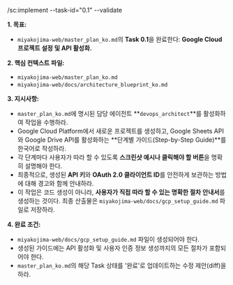/sc:implement --task-id="0.1" --validate

**1. 목표:**
   - `miyakojima-web/master_plan_ko.md`의 **Task 0.1**을 완료한다: **Google Cloud 프로젝트 설정 및 API 활성화.**

**2. 핵심 컨텍스트 파일:**
   - `miyakojima-web/master_plan_ko.md`
   - `miyakojima-web/docs/architecture_blueprint_ko.md`

**3. 지시사항:**
   - `master_plan_ko.md`에 명시된 담당 에이전트 **`devops_architect`**를 활성화하여 작업을 수행하라.
   - Google Cloud Platform에서 새로운 프로젝트를 생성하고, Google Sheets API와 Google Drive API를 활성화하는 **단계별 가이드(Step-by-Step Guide)**를 한국어로 작성하라.
   - 각 단계마다 사용자가 따라 할 수 있도록 **스크린샷 예시나 클릭해야 할 버튼**을 명확히 설명해야 한다.
   - 최종적으로, 생성된 **API 키**와 **OAuth 2.0 클라이언트 ID**를 안전하게 보관하는 방법에 대해 경고와 함께 안내하라.
   - 이 작업은 코드 생성이 아니라, **사용자가 직접 따라 할 수 있는 명확한 절차 안내서**를 생성하는 것이다. 최종 산출물은 `miyakojima-web/docs/gcp_setup_guide.md` 파일로 저장하라.

**4. 완료 조건:**
   - `miyakojima-web/docs/gcp_setup_guide.md` 파일이 생성되어야 한다.
   - 생성된 가이드에는 API 활성화 및 사용자 인증 정보 생성까지의 모든 절차가 포함되어야 한다.
   - `master_plan_ko.md`의 해당 Task 상태를 '완료'로 업데이트하는 수정 제안(diff)을 하라.
